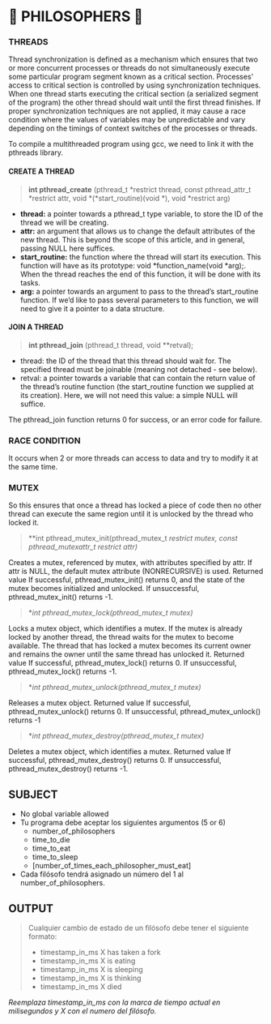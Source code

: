  # 🍜 PHILOSOPHERS 🍜

### THREADS
Thread synchronization is defined as a mechanism which ensures that two or more concurrent processes or threads do not simultaneously execute some particular program segment known as a critical section. Processes' access to critical section is controlled by using synchronization techniques. When one thread starts executing the critical section (a serialized segment of the program) the other thread should wait until the first thread finishes. If proper synchronization techniques are not applied, it may cause a race condition where the values of variables may be unpredictable and vary depending on the timings of context switches of the processes or threads. 

To compile a multithreaded program using gcc, we need to link it with the pthreads library.

#### CREATE A THREAD

> **int pthread_create** (pthread_t *restrict thread,
const pthread_attr_t *restrict attr,
void *(*start_routine)(void *),
void *restrict arg)
- **thread:** a pointer towards a pthread_t type variable, to store the ID of the thread we will be creating.
- **attr:** an argument that allows us to change the default attributes of the new thread. This is beyond the scope of this article, and in general, passing NULL here suffices.
- **start_routine:** the function where the thread will start its execution. This function will have as its prototype: void *function_name(void *arg);. When the thread reaches the end of this function, it will be done with its tasks.
- **arg:** a pointer towards an argument to pass to the thread’s start_routine function. If we’d like to pass several parameters to this function, we will need to give it a pointer to a data structure.
#### JOIN A THREAD
>**int pthread_join** (pthread_t thread, void **retval);
- thread: the ID of the thread that this thread should wait for. The specified thread must be joinable (meaning not detached - see below).
- retval: a pointer towards a variable that can contain the return value of the thread’s routine function (the start_routine function we supplied at its creation). Here, we will not need this value: a simple NULL will suffice.

The pthread_join function returns 0 for success, or an error code for failure.
### RACE CONDITION
It occurs when 2 or more threads can access to data and try to modify it at the same time.

### MUTEX

So this ensures that once a thread has locked a piece of code then no other thread can execute the same region until it is unlocked by the thread who locked it.

> **int pthread_mutex_init(pthread_mutex_t *restrict mutex, const pthread_mutexattr_t *restrict attr)**

Creates a mutex, referenced by mutex, with attributes specified by attr. If attr is NULL, the default mutex attribute (NONRECURSIVE) is used. Returned value If successful, pthread_mutex_init() returns 0, and the state of the mutex becomes initialized and unlocked. If unsuccessful, pthread_mutex_init() returns -1.

> **int pthread_mutex_lock(pthread_mutex_t *mutex)**

Locks a mutex object, which identifies a mutex. If the mutex is already locked by another thread, the thread waits for the mutex to become available. The thread that has locked a mutex becomes its current owner and remains the owner until the same thread has unlocked it. 
Returned value If successful, pthread_mutex_lock() returns 0. If unsuccessful, pthread_mutex_lock() returns -1.

> **int pthread_mutex_unlock(pthread_mutex_t *mutex)**

Releases a mutex object.
Returned value If successful, pthread_mutex_unlock() returns 0. If unsuccessful, pthread_mutex_unlock() returns -1

> **int pthread_mutex_destroy(pthread_mutex_t *mutex)**

Deletes a mutex object, which identifies a mutex.
Returned value If successful, pthread_mutex_destroy() returns 0. If unsuccessful, pthread_mutex_destroy() returns -1.

## SUBJECT
- No global variable allowed
- Tu programa debe aceptar los siguientes argumentos (5 or 6)
	- number_of_philosophers
	- time_to_die
	- time_to_eat
	- time_to_sleep
	- [number_of_times_each_philosopher_must_eat]
- Cada filósofo tendrá asignado un número del 1 al number_of_philosophers.

## OUTPUT
> Cualquier cambio de estado de un filósofo debe tener el siguiente formato:
>- timestamp_in_ms X has taken a fork
>- timestamp_in_ms X is eating 
>- timestamp_in_ms X is sleeping
>- timestamp_in_ms X is thinking
>- timestamp_in_ms X died

*Reemplaza timestamp_in_ms con la marca de tiempo actual en milisegundos
y X con el numero del filósofo.*

